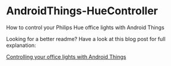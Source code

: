 # AndroidThings-HueController
How to control your Philips Hue office lights with Android Things

Looking for a better readme? Have a look at this blog post for full explanation:

[Controlling your office lights with Android Things](http://androidthings.local/2017/06/04/controlling-your-office-lights-with-android-things/)
